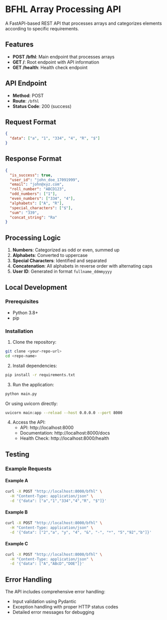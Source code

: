 # BFHL Array Processing API

A FastAPI-based REST API that processes arrays and categorizes elements according to specific requirements.

## Features

- **POST /bfhl**: Main endpoint that processes arrays
- **GET /**: Root endpoint with API information
- **GET /health**: Health check endpoint

## API Endpoint

- **Method**: POST
- **Route**: `/bfhl`
- **Status Code**: 200 (success)

## Request Format

```json
{
  "data": ["a", "1", "334", "4", "R", "$"]
}
```

## Response Format

```json
{
  "is_success": true,
  "user_id": "john_doe_17091999",
  "email": "john@xyz.com",
  "roll_number": "ABCD123",
  "odd_numbers": ["1"],
  "even_numbers": ["334", "4"],
  "alphabets": ["A", "R"],
  "special_characters": ["$"],
  "sum": "339",
  "concat_string": "Ra"
}
```

## Processing Logic

1. **Numbers**: Categorized as odd or even, summed up
2. **Alphabets**: Converted to uppercase
3. **Special Characters**: Identified and separated
4. **Concatenation**: All alphabets in reverse order with alternating caps
5. **User ID**: Generated in format `fullname_ddmmyyyy`

## Local Development

### Prerequisites

- Python 3.8+
- pip

### Installation

1. Clone the repository:
```bash
git clone <your-repo-url>
cd <repo-name>
```

2. Install dependencies:
```bash
pip install -r requirements.txt
```

3. Run the application:
```bash
python main.py
```

Or using uvicorn directly:
```bash
uvicorn main:app --reload --host 0.0.0.0 --port 8000
```

4. Access the API:
   - API: http://localhost:8000
   - Documentation: http://localhost:8000/docs
   - Health Check: http://localhost:8000/health

## Testing

### Example Requests

#### Example A
```bash
curl -X POST "http://localhost:8000/bfhl" \
  -H "Content-Type: application/json" \
  -d '{"data": ["a","1","334","4","R", "$"]}'
```

#### Example B
```bash
curl -X POST "http://localhost:8000/bfhl" \
  -H "Content-Type: application/json" \
  -d '{"data": ["2","a", "y", "4", "&", "-", "*", "5","92","b"]}'
```

#### Example C
```bash
curl -X POST "http://localhost:8000/bfhl" \
  -H "Content-Type: application/json" \
  -d '{"data": ["A","ABcD","DOE"]}'
```

## Error Handling

The API includes comprehensive error handling:
- Input validation using Pydantic
- Exception handling with proper HTTP status codes
- Detailed error messages for debugging
